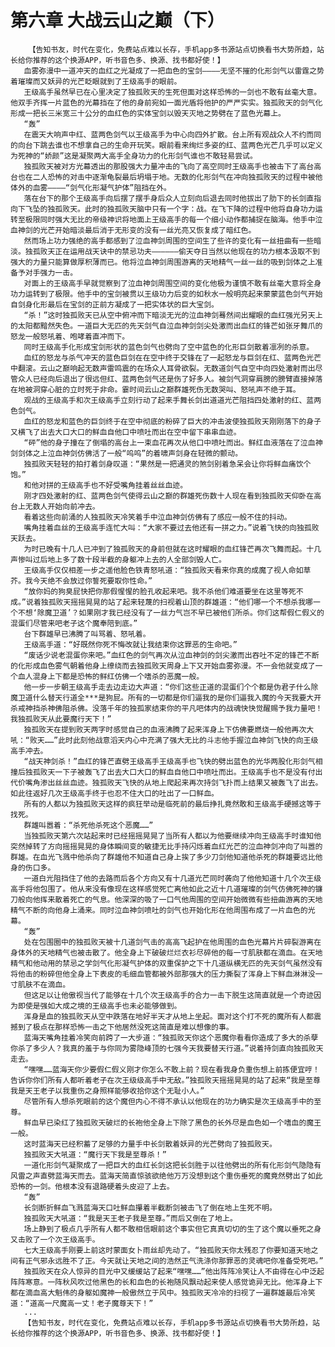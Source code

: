 # 第六章 大战云山之巅（下）
        【告知书友，时代在变化，免费站点难以长存，手机app多书源站点切换看书大势所趋，站长给你推荐的这个换源APP，听书音色多、换源、找书都好使！】
       血雾弥漫中一道冲天的血红之光凝成了一把血色的宝剑————无坚不摧的化形剑气以雷霆之势着璀璨而又妖异的光芒眨眼就到了王级高手的眼前。
       王级高手虽然早已在心里决定了独孤败天的生死但面对这样恐怖的一剑也不敢有丝毫大意。他双手齐挥一片蓝色的光幕挡在了他的身前宛如一面光盾将他护的严严实实。独孤败天的剑气化形成一把长三米宽三十公分的血红色的实体宝剑以毁天灭地之势劈在了蓝色光幕上。
       “轰”
       在震天大响声中红、蓝两色剑气以王级高手为中心向四外扩散。台上所有观战众人不约而同的向台下跳去谁也不想拿自己的生命开玩笑。眼前看来绚烂多姿的红、蓝两色光芒几乎可以定义为死神的“娇颜”这是凝聚两大高手全身功力的化形剑气谁也不敢轻易尝试。
       独孤败天被对方光幕透出的那股强大力量冲击的飞向了高空同时王级高手也被击下了高台高台也在二人恐怖的对击中逐渐龟裂最后坍塌于地。无数的化形剑气在冲向独孤败天的过程中被他体外的血雾————“剑气化形凝气护体”阻挡在外。
       落在台下的那个王级高手向后摆了摆手身后众人立刻向后退去同时他拔出了肋下的长剑直指向下飞坠的独孤败天。此时的独孤败天脑中只有一个字：战。在飞下降的过程中他将自身功力运转至极限同时强大无比的帝级神识将地面上王级高手的每一个细小动作都捕捉在脑海。他手中泣血神剑的光芒开始暗淡最后消于无形变的没有一丝光亮又恢复成了暗红色。
       然而场上功力强绝的高手都感到了泣血神剑周围的空间生了些许的变化有一丝扭曲有一些暗淡。独孤败天正在运用战天诀中的禁忌功夫——————偷天夺日当然以他现在的功力根本汲取不到强大的力量只能算做厚积薄而已。他将泣血神剑周围游离的天地精气一丝一丝的吸到剑体之上准备予对手强力一击。
       对面上的王级高手早就觉察到了泣血神剑周围空间的变化他极为谨慎不敢有丝毫大意将全身功力运转到了极限。他手中的宝剑被贯以王级功力后变的如秋水一般明亮起来蒙蒙蓝色剑气开始自剑身化形最后在宝剑的正前方凝成了一把实体状的巨大宝剑。
       “杀！”这时独孤败天已从空中俯冲而下暗淡无光的泣血神剑蓦然间出耀眼的血红强光另天上的太阳都黯然失色。一道巨大无匹的先天剑气自泣血神剑剑尖处激而出血红的锋芒如张牙舞爪的怒龙一般怒吼着、咆哮着直冲而下。
       同时王级高手化形成宝剑形状的蓝色剑气也劈向了空中蓝色的化形巨剑散着凛冽的杀意。
       血红的怒龙与杀气冲天的蓝色巨剑在在空中终于交锋在了一起怒龙与巨剑在红、蓝两色光芒中翻滚。云山之巅响起无数声雷鸣震的在场众人耳骨欲裂。无数道剑气自空中向四处激射而出尽管众人已经向后退出了很远但红、蓝两色剑气还是伤了好多人。被剑气洞穿肩膀的膀臂直接掉落在地被洞穿心脏的立时死于非命。霎时间云山之巅群雄死伤无数哭叫、怒吼声不绝于耳。
       观战的王级高手和次王级高手立刻行动了起来手舞长剑出道道光芒阻挡四处激射的红、蓝两色剑气。
       血红的怒龙和蓝色的巨剑终于在空中彻底的粉碎了巨大的冲击波使独孤败天刚刚落下的身子又横飞了出去大口大口的鲜血自他口中喷吐而出在空中留下串串血迹。
       “砰”他的身子撞在了倒塌的高台上一束血花再次从他口中喷吐而出。鲜红血液落在了泣血神剑剑体之上泣血神剑仿佛活了一般“呜呜”的着啸声剑身在轻微的颤动。
       独孤败天轻轻的拍打着剑身叹道：“果然是一把通灵的煞剑别着急呆会让你将鲜血痛饮个饱。”
       和他对拼的王级高手也不好受嘴角挂着丝丝血迹。
       刚才四处激射的红、蓝两色剑气使得云山之巅的群雄死伤数十人现在看到独孤败天仰卧在高台上无数人开始向前冲去。
       看着这些向前涌的人独孤败天冷笑着手中泣血神剑仿佛有了感应一般不住的抖动。
       嘴角挂着血丝的王级高手连忙大叫：“大家不要过去他还有一拼之力。”说着飞快的向独孤败天跃去。
       为时已晚有十几人已冲到了独孤败天的身前但就在这时耀眼的血红锋芒再次飞舞而起。十几声惨叫过后地上多了数十段半截的身躯冲上去的人全部剑毁人亡。
       王级高手仅仅相差一步之遥他脸色铁青怒吼道：“独孤败天看来你真的成魔了视人命如草芥。我今天绝不会放过你誓死要取你性命。”
       “放你妈的狗臭屁快把你那假惺惺的脸孔收起来吧。我不杀他们难道要坐在这里等死不成。”说着独孤败天摇摇晃晃的站了起来轻蔑的扫视着山顶的群雄道：“他们哪一个不想杀我哪一个不想‘除魔卫道’？如果刚才我已经没有了一丝力气岂不早已被他们所杀。你们这帮假仁假义的混蛋们尽管来吧老子这个魔奉陪到底。”
       台下群雄早已沸腾了叫骂着、怒吼着。
       王级高手道：“好既然你死不悔改就让我结束你这罪恶的生命吧。”
       “废话少说老混蛋你来吧。”血红色的剑气再次从泣血神剑的剑尖激而出吞吐不定的锋芒不断的化形成血色雾气朝着他身上缭绕而去独孤败天周身上下又开始血雾弥漫。不一会他就变成了一个血人混身上下都是恐怖的鲜红仿佛一个嗜杀的恶魔一般。
       他一步一步朝王级高手走去边走边大声道：“你们这些正道的混蛋们个个都是伪君子什么除魔卫道什么替天行道全***是狗屁。所有的一切都是你们逼我的是你们逼我入魔的今天我要大开杀戒神挡杀神佛阻杀佛。没落千年的独孤家结束你的平凡吧体内的战魂快快觉醒赐予我力量吧！我独孤败天从此要魔行天下！”
       独孤败天在提到败天两字时感觉自己的血液沸腾了起来浑身上下仿佛要燃烧一般他再次大吼：“败天……”此时此刻他战意滔天内心中充满了强大无比的斗志他手握泣血神剑飞快的向王级高手冲去。
       “战天神剑杀！”血红的锋芒直劈王级高手王级高手也飞快的劈出蓝色的光华两股化形剑气相撞后独孤败天一下子被轰飞了出去大口大口的鲜血自他口中喷吐而出。王级高手也不是没有付出代价嘴角渗出丝丝血迹。独孤败天飞快的从地上爬起来再次持剑飞扑而上结果又被轰飞了出去。如此往返好几次王级高手终于也忍不住大口的吐出了一口鲜血。
       所有的人都以为独孤败天这样的疯狂举动是临死前的最后挣扎竟然敢和王级高手硬撼这等于找死。
       群雄叫嚣着：“杀死他杀死这个恶魔……”
       当独孤败天第六次站起来时已经摇摇晃晃了当所有人都以为他要继续冲向王级高手时谁知他突然掉转了方向摇摇晃晃的身体瞬间变的敏捷无比手持闪烁着血红光芒的泣血神剑冲向了叫嚣的群雄。在血光飞溅中他杀向了群雄他不知道自己身上挨了多少刀剑他知道他杀死的群雄要远比他身的伤口多。
       一道白光阻挡住了他的去路而后各个方向又有十几道光芒同时袭向了他他知道十几个次王级高手将他包围了。他从来没有像现在这样感觉死亡离他如此之近十几道璀璨的剑气仿佛死神的镰刀般向他挥来散着死亡的气息。他深深的吸了一口气他周围的空间开始微微有些扭曲游离的天地精气不断的向他身上涌来。同时泣血神剑喷吐的剑气也开始化形在他周围布成了一片血色的光幕。
       “轰”
       处在包围圈中的独孤败天被十几道剑气击的高高飞起护在他周围的血色光幕片片碎裂游离在身体外的天地精气也被击散了。他全身上下破破烂烂衣衫尽碎他的每一寸肌肤都在滴血。在天地精气和他动用的禁忌之学剑气化形凝气护体的双重保护之下十几道纵横无匹的先天剑气虽然没有将他击的粉碎但他全身上下表皮的毛细血管都被外部那强大的压力撕裂了浑身上下鲜血淋淋没一寸肌肤不在滴血。
       但这足以让他傲视当代了能够在十几个次王级高手的合力一击下脱生这简直就是一个奇迹因为即使是强如大成之境的王级高手也未必能够做到。
       浑身是血的独孤败天从空中跌落在地好半天才从地上坐起。面对这个打不死的魔所有人都震撼到了极点在那样恐怖一击之下他居然没死这简直是难以想像的事。
       蓝海天嘴角挂着冷笑向前跨了一大步道：“独孤败天你这个恶魔你看看你造成了多大的杀孽你杀了多少人？我真的羞于与你同为雾隐峰顶的七强今天我要替天行道。”说着持剑直向独孤败天走去。
       “嘿嘿……蓝海天你少要假仁假义刚才你怎么不敢上前？现在看我身负重伤想上前拣便宜哼！告诉你你们所有人都听着老子在次王级级高手中无敌。”独孤败天摇摇晃晃的站了起来“我是至尊我是天王老子以我重伤之身照样能够收拾你这个无耻小人。”
       尽管所有人想杀死眼前的这个魔但内心不得不承认以他现在的功力确实是次王级高手中的至尊。
       鲜血早已染红了独孤败天破烂的长袍他全身上下除了黑色的长外尽是血色如一个嗜血的魔王一般。
       这时蓝海天已经积蓄了足够的力量手中长剑散着妖异的光芒劈向了独孤败天。
       独孤败天大吼道：“魔行天下我是至尊杀！”
       一道化形剑气凝聚成了一把巨大的血红长剑这把长剑胜于以往他劈出的所有化形剑气隐隐有风雷之声直劈蓝海天而去。蓝海天简直惊骇欲绝他万万没想到这个重伤垂死的魔竟然劈出了如此恐怖的一剑。他根本没有退路硬着头皮迎了上去。
       “轰”
       长剑断折鲜血飞溅蓝海天口吐鲜血攥着半截断剑被击飞了倒在地上生死不明。
       独孤败天大吼道：“我是天王老子我是至尊。”而后又倒在了地上。
       场上静到了极点几乎所有人都不敢相信眼前这个事实但它真真切切的生了这个魔以垂死之身又击败了一个次王级高手。
       七大王级高手刚要上前这时蒙面女卜雨丝却先动了。“独孤败天你太残忍了你要知道天地之间有正气邪永远胜不了正。今天就让天地之间的浩然正气洗涤你那罪恶的灵魂吧你准备受死吧。”
       独孤败天在众人惊异的目光中又缓缓站了起来“嘿嘿……”他出阵阵冷笑让人不由得在心中泛起阵阵寒意。一阵秋风吹过他黑色的长和血色的长袍随风飘动起来使人感觉诡异无比。他浑身上下都在滴血高大魁伟的身躯如魔神一般傲然立于风中。独孤败天冷冷的扫视了一遍群雄最后冷笑道：“道高一尺魔高一丈！老子魔尊天下！”
       ...
       【告知书友，时代在变化，免费站点难以长存，手机app多书源站点切换看书大势所趋，站长给你推荐的这个换源APP，听书音色多、换源、找书都好使！】
